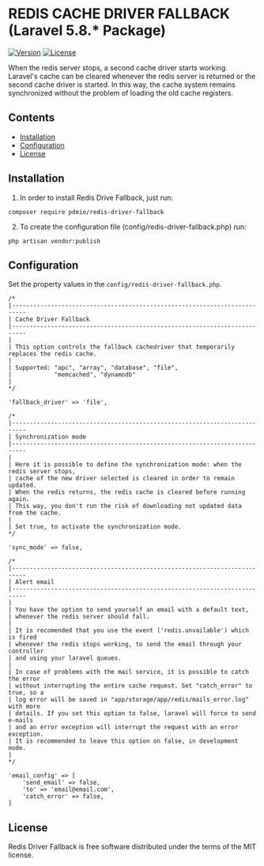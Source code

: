 # REDIS CACHE DRIVER FALLBACK (Laravel 5.8.* Package)

[![Version](https://img.shields.io/static/v1.svg?label=packagist&message=v1.0.0&color=blue)](https://packagist.org/packages/pdeio/redis-driver-fallback)
[![License](https://img.shields.io/static/v1.svg?label=license&message=MIT&color=blue)](https://packagist.org/packages/pdeio/redis-driver-fallback)

When the redis server stops, a second cache driver starts working. Laravel's cache can be cleared whenever the redis server is returned or the second cache driver is started. In this way, the cache system remains synchronized without the problem of loading the old cache registers.

## Contents

- [Installation](#installation)
- [Configuration](#configuration)
- [License](#license)

## Installation

1) In order to install Redis Drive Fallback, just run:

```
composer require pdeio/redis-driver-fallback
```

2) To create the configuration file (config/redis-driver-fallback.php) run:

```
php artisan vendor:publish
```

## Configuration

Set the property values in the `config/redis-driver-fallback.php`.

    /*
    |--------------------------------------------------------------------------
    | Cache Driver Fallback
    |--------------------------------------------------------------------------
    |
    | This option controls the fallback cachedriver that temporarily replaces the redis cache.
    |
    | Supported: "apc", "array", "database", "file",
    |            "memcached", "dynamodb"
    |
    */

    'fallback_driver' => 'file',

    /*
    |--------------------------------------------------------------------------
    | Synchronization mode
    |--------------------------------------------------------------------------
    |
    | Here it is possible to define the synchronization mode: when the redis server stops,
    | cache of the new driver selected is cleared in order to remain updated.
    | When the redis returns, the redis cache is cleared before running again.
    | This way, you don't run the risk of downloading not updated data from the cache.
    |
    | Set true, to activate the synchronization mode.
    */

    'sync_mode' => false,

    /*
    |--------------------------------------------------------------------------
    | Alert email
    |--------------------------------------------------------------------------
    |
    | You have the option to send yourself an email with a default text,
    | whenever the redis server should fall.
    |
    | It is recomended that you use the event ('redis.unvailable') which is fired
    | whenever the redis stops working, to send the email through your controller
    | and using your laravel queues.
    |
    | In case of problems with the mail service, it is possible to catch the error
    | without interrupting the entire cache request. Set "catch_error" to true, so a
    | log error will be saved in "app/storage/app/redis/mails_error.log" with more
    | details. If you set this option to false, laravel will force to send e-mails
    | and an error exception will interrupt the request with an error exception.
    | It is recommended to leave this option on false, in development mode.
    |
    */

    'email_config' => [
        'send_email' => false,
        'to' => 'email@email.com',
        'catch_error' => false,
    ]

## License

Redis Driver Fallback is free software distributed under the terms of the MIT license.

